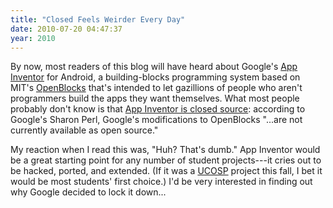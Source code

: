 ```yaml
---
title: "Closed Feels Weirder Every Day"
date: 2010-07-20 04:47:37
year: 2010
---
```

By now, most readers of this blog will have heard about Google's <a href="http://appinventor.googlelabs.com/about/">App Inventor</a> for Android, a building-blocks programming system based on MIT's <a href="http://education.mit.edu/drupal/openblocks">OpenBlocks</a> that's intended to let gazillions of people who aren't programmers build the apps they want themselves. What most people probably don't know is that <a href="http://groups.google.com/group/appinventor/browse_thread/thread/a30a2b4dbc1b4708/e3d03544c3ed579a?lnk=gst&amp;q=license&amp;pli=1">App Inventor is closed source</a>: according to Google's Sharon Perl, Google's modifications to OpenBlocks "...are not currently available as open source."

My reaction when I read this was, "Huh? That's dumb." App Inventor would be a great starting point for any number of student projects---it cries out to be hacked, ported, and extended.  (If it was a <a href="http://ucosp.ca">UCOSP</a> project this fall, I bet it would be most students' first choice.)  I'd be very interested in finding out why Google decided to lock it down...
